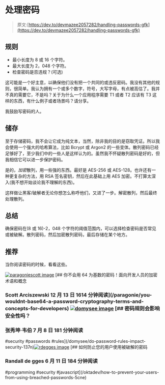 # 处理密码

> 原文:[https://dev.to/devmazee2057282/handling-passwords-gfk](https://dev.to/devmazee2057282/handling-passwords-gfk)

## 规则

*   最小长度为 8 或 16 个字符。
*   最大长度为 2，048 个字符。
*   检查密码是否违规？(可选)

这可能是一个好主意，以确保他们没有把一个共同的或违反密码。我没有其他的规则，很简单。我认为拥有一个或多个数字，符号，大写字母，有点被高估了。我并不真的需要它，不是吗？关于为什么一个应用程序需要 T1 或者 T2 应该有 T3 这样的东西，有什么例子或者场景吗？请分享。

我鼓励写密码的人。

## 储存

至于存储密码，我不会让它成为纯文本，当然，除非我的目的是窃取凭证。所以我会使用一个强大的哈希算法，比如 Bcrypt 或 Argon2 的一些变体。散列密码已经足够好了，至少我们中的一些人是这样认为的。虽然我不怀疑散列密码是好的，但我相信它可以进一步保护密码。

是的，*加密*散列，用一些强的东西。最好是 AES-256 或 AES-128。也许还有一种更复杂的方法，用 RSA 签名密钥，然后在此基础上用 AES 加密。不打算太深入(我不想开始谈论我不理解的东西)。

这样做让黑客/破解者无论你想怎么称呼他们，又进了一步。解密散列，然后最终处理散列。

## 总结

确保密码在(8 或 16)-2，048 个字符的阈值范围内，可以选择检查密码是否常见或被破解。散列密码，然后加密散列密码，最后存储在某个地方。

## 推荐

当你阅读密码的时候，看看这些。

[![paragoniescott image](../Images/67b58e44f82682b23d2c381b2ff2f337.png)](/paragoniescott) [## 你不会用 64 为基数的密码！面向开发人员的加密术语和概念

### Scott Arciszewski 12 月 13 日 1614 分钟阅读](/paragonie/you-wouldnt-base64-a-password-cryptography-terms-and-concepts-for-developers) [![domysee image](../Images/8470100259a1c66f0c9c832a5ff8caa0.png)](/domysee) [## 密码规则会影响安全性吗？

### 张秀坤·韦伯 7 月 8 日 181 分钟阅读

#security #passwords #rules](/domysee/do-password-rules-impact-security-137n)[![rdegges image](../Images/751d3a70466613d2e14ba00f2738fd4e.png)](/rdegges) [## 如何防止您的用户使用被破解的密码

### Randall de gges 6 月 11 日 184 分钟阅读

#programming #security #javascript](/oktadev/how-to-prevent-your-users-from-using-breached-passwords-5cne)